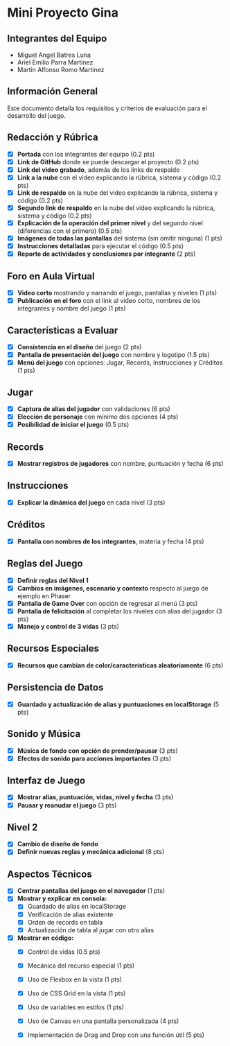 # Mini Proyecto Gina

## Integrantes del Equipo
- Miguel Angel Batres Luna
- Ariel Emilio Parra Martinez
- Martin Alfonso Romo Martinez

## Información General

Este documento detalla los requisitos y criterios de evaluación para el desarrollo del juego.

## Redacción y Rúbrica

- [x] **Portada** con los integrantes del equipo (0.2 pts)
- [x] **Link de GitHub** donde se puede descargar el proyecto (0.2 pts)
- [x] **Link del video grabado**, además de los links de respaldo
- [x] **Link a la nube** con el video explicando la rúbrica, sistema y código (0.2 pts)
- [x] **Link de respaldo** en la nube del video explicando la rúbrica, sistema y código (0.2 pts)
- [x] **Segundo link de respaldo** en la nube del video explicando la rúbrica, sistema y código (0.2 pts)
- [x] **Explicación de la operación del primer nivel** y del segundo nivel (diferencias con el primero) (0.5 pts)
- [x] **Imágenes de todas las pantallas** del sistema (sin omitir ninguna) (1 pts)
- [x] **Instrucciones detalladas** para ejecutar el código (0.5 pts)
- [x] **Reporte de actividades y conclusiones por integrante** (2 pts)

## Foro en Aula Virtual

- [x] **Video corto** mostrando y narrando el juego, pantallas y niveles (1 pts)
- [x] **Publicación en el foro** con el link al video corto, nombres de los integrantes y nombre del juego (1 pts)

## Características a Evaluar

- [x] **Consistencia en el diseño** del juego (2 pts)
- [x] **Pantalla de presentación del juego** con nombre y logotipo (1.5 pts)
- [x] **Menú del juego** con opciones: Jugar, Records, Instrucciones y Créditos (1 pts)

## Jugar

- [x] **Captura de alias del jugador** con validaciones (6 pts)
- [x] **Elección de personaje** con mínimo dos opciones (4 pts)
- [x] **Posibilidad de iniciar el juego** (0.5 pts)

## Records

- [x] **Mostrar registros de jugadores** con nombre, puntuación y fecha (6 pts)

## Instrucciones

- [x] **Explicar la dinámica del juego** en cada nivel (3 pts)

## Créditos

- [x] **Pantalla con nombres de los integrantes**, materia y fecha (4 pts)

## Reglas del Juego

- [x] **Definir reglas del Nivel 1**
- [x] **Cambios en imágenes, escenario y contexto** respecto al juego de ejemplo en Phaser
- [x] **Pantalla de Game Over** con opción de regresar al menú (3 pts)
- [x] **Pantalla de felicitación** al completar los niveles con alias del jugador (3 pts)
- [x] **Manejo y control de 3 vidas** (3 pts)

## Recursos Especiales

- [x] **Recursos que cambian de color/características aleatoriamente** (6 pts)

## Persistencia de Datos

- [x] **Guardado y actualización de alias y puntuaciones en localStorage** (5 pts)

## Sonido y Música

- [x] **Música de fondo con opción de prender/pausar** (3 pts)
- [x] **Efectos de sonido para acciones importantes** (3 pts)

## Interfaz de Juego

- [x] **Mostrar alias, puntuación, vidas, nivel y fecha** (3 pts)
- [x] **Pausar y reanudar el juego** (3 pts)

## Nivel 2

- [x] **Cambio de diseño de fondo**
- [x] **Definir nuevas reglas y mecánica adicional** (8 pts)

## Aspectos Técnicos

- [x] **Centrar pantallas del juego en el navegador** (1 pts)
- [x] **Mostrar y explicar en consola:**
  - [x] Guardado de alias en localStorage
  - [x] Verificación de alias existente
  - [x] Orden de records en tabla
  - [x] Actualización de tabla al jugar con otro alias
- [x] **Mostrar en código:**
  - [x] Control de vidas (0.5 pts)
  - [x] Mecánica del recurso especial (1 pts)
  - [x] Uso de Flexbox en la vista (1 pts)
  - [x] Uso de CSS Grid en la vista (1 pts)
  - [x] Uso de variables en estilos (1 pts)
  - [x] Uso de Canvas en una pantalla personalizada (4 pts)
  - [x] Implementación de Drag and Drop con una función útil (5 pts)

